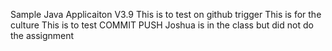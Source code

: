 Sample Java Applicaiton V3.9
This is to test on github trigger
This is for the culture
This is to test COMMIT PUSH
Joshua is in the class but did not do the assignment
